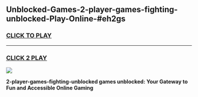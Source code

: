 
## Unblocked-Games-2-player-games-fighting-unblocked-Play-Online-#eh2gs
<h3>
<a href="https://premium.freeplayer.one?title=2-player-games-fighting-unblocked&ref=27F">CLICK TO PLAY</a></h3>
<hr>

<h3>
<a href="https://premium.freeplayer.one?title=2-player-games-fighting-unblocked&ref=27F">CLICK 2 PLAY</a>
  
</h3>

<a href="https://premium.freeplayer.one?title=2-player-games-fighting-unblocked&ref=27F"><img src="https://clearcache.store/games.png"></a>


**2-player-games-fighting-unblocked games unblocked: Your Gateway to Fun and Accessible Online Gaming**
